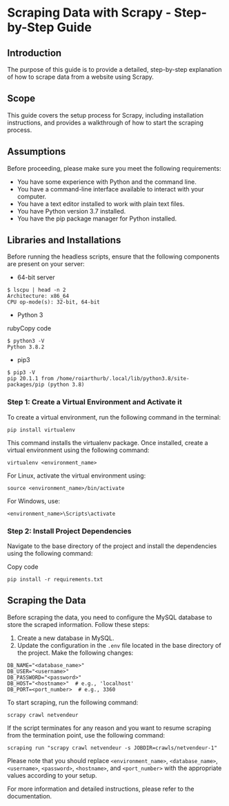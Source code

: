 # Scraping Data with Scrapy - Step-by-Step Guide

## Introduction

The purpose of this guide is to provide a detailed, step-by-step explanation of how to scrape data from a website using Scrapy.

## Scope

This guide covers the setup process for Scrapy, including installation instructions, and provides a walkthrough of how to start the scraping process.

## Assumptions

Before proceeding, please make sure you meet the following requirements:

-   You have some experience with Python and the command line.
-   You have a command-line interface available to interact with your computer.
-   You have a text editor installed to work with plain text files.
-   You have Python version 3.7 installed.
-   You have the pip package manager for Python installed.

## Libraries and Installations

Before running the headless scripts, ensure that the following components are present on your server:

-   64-bit server


```
$ lscpu | head -n 2
Architecture: x86_64
CPU op-mode(s): 32-bit, 64-bit
``` 

-   Python 3

rubyCopy code

```
$ python3 -V
Python 3.8.2
``` 

-   pip3


```
$ pip3 -V
pip 20.1.1 from /home/roiarthurb/.local/lib/python3.8/site-packages/pip (python 3.8)
``` 

### Step 1: Create a Virtual Environment and Activate it

To create a virtual environment, run the following command in the terminal:


```
pip install virtualenv
``` 

This command installs the virtualenv package. Once installed, create a virtual environment using the following command:



```
virtualenv <environment_name>
``` 

For Linux, activate the virtual environment using:


```
source <environment_name>/bin/activate
```
 

For Windows, use:


```
<environment_name>\Scripts\activate
``` 

### Step 2: Install Project Dependencies

Navigate to the base directory of the project and install the dependencies using the following command:

Copy code

```
pip install -r requirements.txt
``` 

## Scraping the Data

Before scraping the data, you need to configure the MySQL database to store the scraped information. Follow these steps:

1.  Create a new database in MySQL.
2.  Update the configuration in the `.env` file located in the base directory of the project. Make the following changes:


```
DB_NAME="<database_name>"
DB_USER="<username>"
DB_PASSWORD="<password>"
DB_HOST="<hostname>"  # e.g., 'localhost'
DB_PORT=<port_number>  # e.g., 3360
``` 

To start scraping, run the following command:


```
scrapy crawl netvendeur
``` 

If the script terminates for any reason and you want to resume scraping from the termination point, use the following command:

```
scraping run "scrapy crawl netvendeur -s JOBDIR=crawls/netvendeur-1"
``` 

Please note that you should replace `<environment_name>`, `<database_name>`, `<username>`, `<password>`, `<hostname>`, and `<port_number>` with the appropriate values according to your setup.

For more information and detailed instructions, please refer to the documentation.